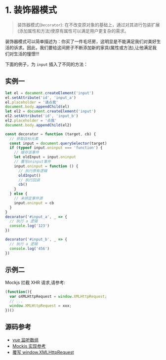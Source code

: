 # 1. 装饰器模式

> 装饰器模式(`Decorator`): 在不改变原对象的基础上，通过对其进行包装扩展(添加属性和方法)使原有属性可以满足用户更复杂的需求。


装饰器模式可以简单描述为：你买了一件毛坯房，这明显是不能满足我们对美好生活的诉求。因此，我们要给这间房子不断添加新的家具(属性或方法),让他满足我们对生活的憧憬!!!


下面的例子，为 `input` 插入了不同的方法：

## 实例一

```javascript
let el = document.createElement('input')
el.setAttribute('id', 'input_a')
el.placeholder = '请点我'
document.body.appendChild(el)
let el2 = document.createElement('input')
el2.setAttribute('id', 'input_b')
el2.placeholder = '点我'
document.body.appendChild(el2)

const decorator = function (target, cb) {
  // 获取目标元素
  const input = document.querySelector(target)
  if (typeof input.oninput === 'function') {
    // 缓存该事件
    let oldInput = input.oninput
    // 覆写oninput事件
    input.oninput = function () {
      // 执行原有逻辑
      oldInput()
      // 执行回调
      cb()
    }
  } else {
    // 未绑定事件源
    input.oninput = cb
  }
}
decorator('#input_a', _ => {
  // 执行 a 逻辑
  console.log('123')
})

decorator('#input_b', _ => {
  // 执行 a 逻辑
  console.log('456')
})


```

## 示例二

Mockjs 拦截 XHR 请求,请参考:

```javascript
(function(){
  var oXMLHttpRequest = window.XMLHttpRequest;
  // ...
  window.XMLHttpRequest = xxx;
})()
```



## 源码参考

- [vue 监听数组](https://github.com/vuejs/vue/blob/dev/src/core/observer/array.js)
- [Mockjs 实现参考](https://github.com/nuysoft/Mock/blob/refactoring/src/mock/xhr/xhr.js#L27)
- [覆写 window.XMLHttpRequest](https://github.com/ilinsky/xmlhttprequest/blob/master/XMLHttpRequest.js#L534)
